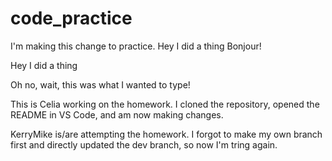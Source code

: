 # code_practice
I'm making this change to practice. 
Hey I did a thing
Bonjour!

Hey I did a thing




















Oh no, wait, this was what I wanted to type!

This is Celia working on the homework. 
I cloned the repository, opened the README in VS Code, and am now making changes. 

KerryMike is/are attempting the homework.
I forgot to make my own branch first and directly updated the dev branch, so now I'm tring again. 
